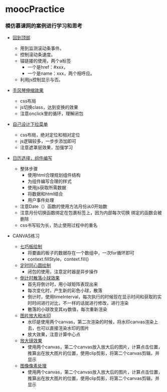 # moocPractice
### 模仿慕课网的案例进行学习和思考
- [回到顶部](https://seven-share.github.io/moocPractice/backToTop/backToTop.html)
    - 用到监测滚动条事件。
    - 控制滚动条速度。
    - 锚链接的使用，两个a标签  
        - 一个是href：#xxx，  
        - 一个是name：xxx，两个相呼应。
    - 利用js控制显示与否。
- [手风琴伸缩效果](https://seven-share.github.io/moocPractice/cssStretch/index.html)
    - css布局
    - js切换class，达到变换的效果
    - 注意onclick里的循环，理解闭包
- [自己设计下拉菜单](https://seven-share.github.io/moocPractice/downMenu/index.html)
    - css布局，绝对定位和相对定位
    - js逻辑较多，一步步添加即可
    - 注意遮罩层效果，加强学习

- [日历选择，组件编写](https://seven-share.github.io/moocPractice/datePicker/index.html)
    - 整体步骤
        - 使用html合理规划组件结构
        - 为组件编写合理的样式
        - 使用js获取所需数据
        - 将数据和html结合
        - 用户事件处理
    - 注意Date（）函数的使用方法月份从0开始数
    - 注意月份切换函数绑定在包裹标签上，因为内部每次切换
    绑定的函数会被删除
    - css书写较为长，防止使用过程中的重名
- CANVAS练习
    - [七巧板绘制](https://seven-share.github.io/moocPractice/canvas/drawTangram/index.html)
        - 将要画的板子的数据存在一个数组中，一次for循环即可
        - context.fillStyle，context.fill()
    - [定时同心圆绘制](https://seven-share.github.io/moocPractice/canvas/concentricCircle/index.html)
        - 闭包的使用，注意定时器是异步操作
    - [倒计时散落小球效果](https://seven-share.github.io/moocPractice/canvas/concentricCircle/index.html)
        - 首先将倒计时，用小球矩阵表现出来
        - 每次变化时，产生新的彩色小球，散落
        - 倒计时，使用timeInterval，每次执行的时候现在显示时间和获取的实时时间进行对比，不一样的话就进行修改，进行渲染
        - 散落的小球改变其xy数值，每次重新渲染
    - [图片放大和水印](https://seven-share.github.io/moocPractice/canvas/drawImage/scaleAndwatermark/index.html)
        - 水印是使用两个canvas，第二次渲染的时候，将水印canvas渲染上去，也可以直接渲染水印的图片
        - 放大效果，注意计算中心点
    - [放大镜效果](https://seven-share.github.io/moocPractice/canvas/magnifiyingGlass/index.html)
        - 使用两个canvas，第二个canvas放入放大后的图片，计算点击位置，推算出在放大图片的位置，使用clip剪影，将第二个canvas剪辑，并显示
    - [图像像素处理](https://seven-share.github.io/moocPractice/canvas/imageData/index.html)
        - 使用两个canvas，第二个canvas放入放大后的图片，计算点击位置，推算出在放大图片的位置，使用clip剪影，将第二个canvas剪辑，并显示